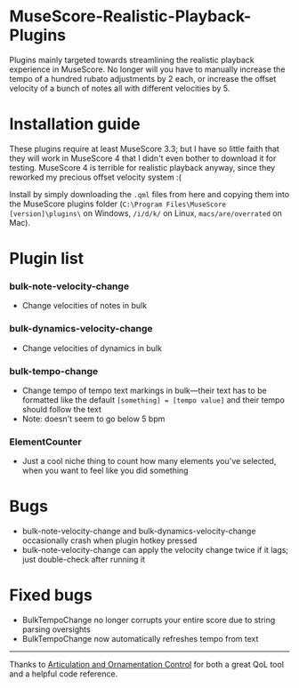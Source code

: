 # MuseScore-Realistic-Playback-Plugins

Plugins mainly targeted towards streamlining the realistic playback experience in MuseScore. No longer will you have to manually increase the tempo of a hundred rubato adjustments by 2 each, or increase the offset velocity of a bunch of notes all with different velocities by 5.

# Installation guide

These plugins require at least MuseScore 3.3; but I have so little faith that they will work in MuseScore 4 that I didn't even bother to download it for testing. MuseScore 4 is terrible for realistic playback anyway, since they reworked my precious offset velocity system :(

Install by simply downloading the `.qml` files from here and copying them into the MuseScore plugins folder (`C:\Program Files\MuseScore [version]\plugins\` on Windows, `/i/d/k/` on Linux, `macs/are/overrated` on Mac).

# Plugin list

### bulk-note-velocity-change
- Change velocities of notes in bulk

### bulk-dynamics-velocity-change
- Change velocities of dynamics in bulk

### bulk-tempo-change
- Change tempo of tempo text markings in bulk—their text has to be formatted like the default `[something] = [tempo value]` and their tempo should follow the text
- Note: doesn't seem to go below 5 bpm

### ElementCounter
- Just a cool niche thing to count how many elements you've selected, when you want to feel like you did something

# Bugs
- bulk-note-velocity-change and bulk-dynamics-velocity-change occasionally crash when plugin hotkey pressed
- bulk-note-velocity-change can apply the velocity change twice if it lags; just double-check after running it

# Fixed bugs
- BulkTempoChange no longer corrupts your entire score due to string parsing oversights
- BulkTempoChange now automatically refreshes tempo from text

---

Thanks to [Articulation and Ornamentation Control](https://github.com/BernardGreenberg/MuseScorePlugins) for both a great QoL tool and a helpful code reference.
